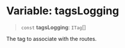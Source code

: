 # Variable: tagsLogging

> `const` **tagsLogging**: `ITag`[]

The tag to associate with the routes.
